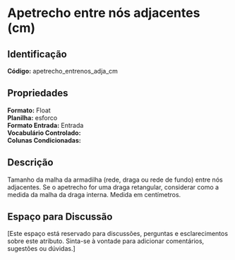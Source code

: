 # Apetrecho entre nós adjacentes (cm)

## Identificação
**Código:** apetrecho_entrenos_adja_cm

## Propriedades
**Formato:** Float  
**Planilha:** esforco  
**Formato Entrada:** Entrada  
**Vocabulário Controlado:**   
**Colunas Condicionadas:**   

## Descrição
Tamanho da malha da armadilha (rede, draga ou rede de fundo) entre nós adjacentes. Se o apetrecho for uma draga retangular, considerar como a medida da malha da draga interna. Medida em centímetros.

## Espaço para Discussão
[Este espaço está reservado para discussões, perguntas e esclarecimentos sobre este atributo. Sinta-se à vontade para adicionar comentários, sugestões ou dúvidas.]
